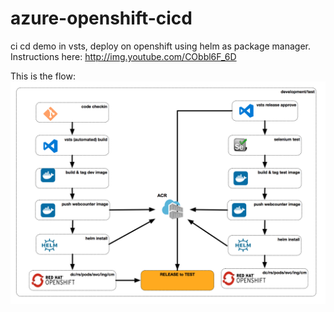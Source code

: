 # azure-openshift-cicd
ci cd demo in vsts, deploy on openshift using helm as package manager. Instructions here: http://img.youtube.com/CObbl6F_6D

This is the flow:
![screenshot helm flow](docs/helm-flow.png?raw=true "Screenshot VSTS helm flow")
